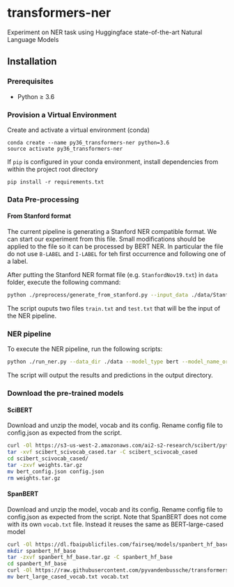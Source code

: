 # transformers-ner

Experiment on NER task using Huggingface state-of-the-art Natural Language Models

## Installation

### Prerequisites

* Python ≥ 3.6

### Provision a Virtual Environment

Create and activate a virtual environment (conda)

```
conda create --name py36_transformers-ner python=3.6
source activate py36_transformers-ner
```

If `pip` is configured in your conda environment, 
install dependencies from within the project root directory
```
pip install -r requirements.txt
``` 

### Data Pre-processing

#### From Stanford format
The current pipeline is generating a Stanford NER compatible format. 
We can start our experiment from this file. Small modifications should be applied 
to the file so it can be processed by BERT NER. In particular the file do not use 
`B-LABEL` and `I-LABEL` for teh first occurrence and following one of a label.

After putting the Stanford NER format file (e.g. `StanfordNov19.txt`) in `data` folder, execute the following command:
```bash
python ./preprocess/generate_from_stanford.py --input_data ./data/StanfordNov19.txt --output_dir ./data/
```

The script ouputs two files `train.txt` and `test.txt` that will be the input of the NER pipeline.

### NER pipeline
To execute the NER pipeline, run the following scripts:
```bash
python ./run_ner.py --data_dir ./data --model_type bert --model_name_or_path bert-base-cased --output_dir ./output --labels ./data/labels.txt --do_train --do_predict --save_steps 200000 --max_seq_length 512 --overwrite_output_dir --overwrite_cache
```
The script will output the results and predictions in the output directory.

### Download the pre-trained models
#### SciBERT
Download and unzip the model, vocab and its config. Rename config file to config.json as expected from the script.
```bash
curl -Ol https://s3-us-west-2.amazonaws.com/ai2-s2-research/scibert/pytorch_models/scibert_scivocab_cased.tar
tar -xvf scibert_scivocab_cased.tar -C scibert_scivocab_cased
cd scibert_scivocab_cased/
tar -zxvf weights.tar.gz
mv bert_config.json config.json
rm weights.tar.gz
```

#### SpanBERT
Download and unzip the model, vocab and its config. Rename config file to config.json as expected from the script.
Note that SpanBERT does not come with its own `vocab.txt` file. Instead it reuses the same as BERT-large-cased model
```bash
curl -Ol https://dl.fbaipublicfiles.com/fairseq/models/spanbert_hf_base.tar.gz
mkdir spanbert_hf_base
tar -zxvf spanbert_hf_base.tar.gz -C spanbert_hf_base
cd spanbert_hf_base
curl -Ol https://raw.githubusercontent.com/pyvandenbussche/transformers-ner/master/data/bert_large_cased_vocab.txt
mv bert_large_cased_vocab.txt vocab.txt
```
